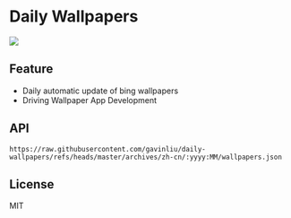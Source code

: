 # Daily Wallpapers
  
![](https://www.bing.com/th?id=OHR.ToulouseBridge_ZH-CN3930246927_UHD.jpg)

## Feature

- Daily automatic update of bing wallpapers
- Driving Wallpaper App Development

## API

```
https://raw.githubusercontent.com/gavinliu/daily-wallpapers/refs/heads/master/archives/zh-cn/:yyyy:MM/wallpapers.json
```

## License

MIT
  